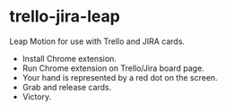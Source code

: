 # trello-jira-leap
Leap Motion for use with Trello and JIRA cards.

* Install Chrome extension.
* Run Chrome extension on Trello/Jira board page.
* Your hand is represented by a red dot on the screen.
* Grab and release cards.
* Victory.
